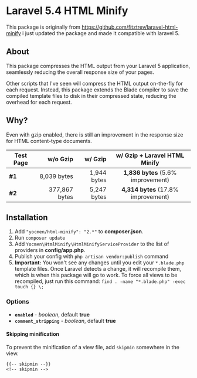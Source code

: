 # Laravel 5.4 HTML Minify
This package is originally from https://github.com/fitztrev/laravel-html-minify i just updated the package and made it compatible with laravel 5.

## About

This package compresses the HTML output from your Laravel 5 application, seamlessly reducing the overall response size of your pages.

Other scripts that I've seen will compress the HTML output on-the-fly for each request. Instead, this package extends the Blade compiler to save the compiled template files to disk in their compressed state, reducing the overhead for each request.

## Why?

Even with gzip enabled, there is still an improvement in the response size for HTML content-type documents.

Test Page | w/o Gzip | w/ Gzip | w/ Gzip + Laravel HTML Minify
--- | ---: | ---: | :---:
**#1** | 8,039 bytes | 1,944 bytes | **1,836 bytes** (5.6% improvement)
**#2** | 377,867 bytes | 5,247 bytes | **4,314 bytes** (17.8% improvement)

## Installation

1. Add `"yocmen/html-minify": "2.*"` to **composer.json**.
2. Run `composer update`
3. Add `Yocmen\HtmlMinify\HtmlMinifyServiceProvider` to the list of providers in **config/app.php**.
4. Publish your config with `php artisan vendor:publish` command
5. **Important:** You won't see any changes until you edit your `*.blade.php` template files. Once Laravel detects a change, it will recompile them, which is when this package will go to work. To force all views to be recompiled, just run this command: `find . -name "*.blade.php" -exec touch {} \;`


### Options

- **`enabled`** - *boolean*, default **true**
- **`comment_stripping`** - *boolean*, default **true**

#### Skipping minification

To prevent the minification of a view file, add `skipmin` somewhere in the view.

```
{{-- skipmin --}}
<!-- skipmin -->
```
